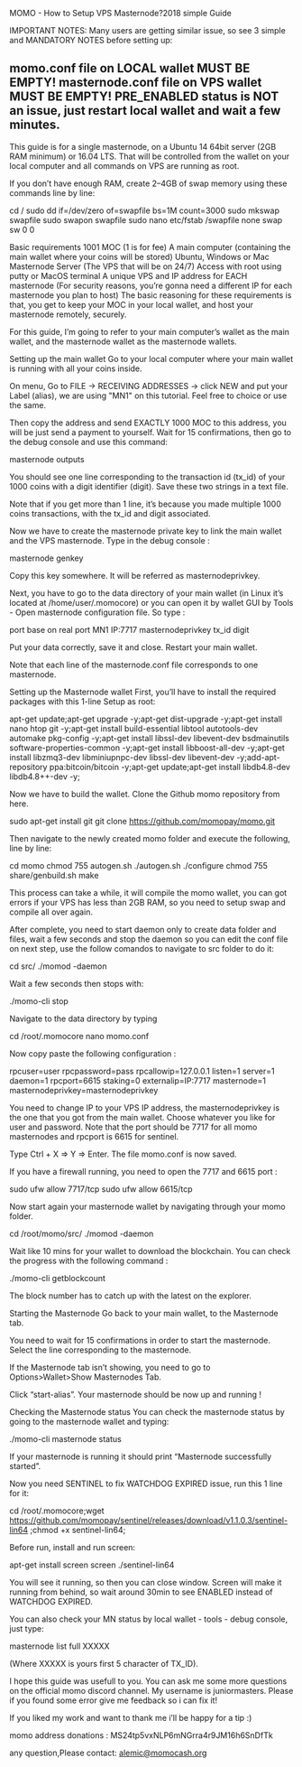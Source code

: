 MOMO - How to Setup VPS Masternode?2018  simple Guide

IMPORTANT NOTES:
Many users are getting similar issue, so see 3 simple and MANDATORY NOTES before setting up:

momo.conf file on LOCAL wallet MUST BE EMPTY!
masternode.conf file on VPS wallet MUST BE EMPTY!
PRE_ENABLED status is NOT an issue, just restart local wallet and wait a few minutes.
--

This guide is for a single masternode, on a Ubuntu 14 64bit server (2GB RAM minimum) or 16.04 LTS. That will be controlled from the wallet on your local computer and all commands on VPS are running as root.

If you don’t have enough RAM, create 2–4GB of swap memory using these commands line by line:

cd /
sudo dd if=/dev/zero of=swapfile bs=1M count=3000
sudo mkswap swapfile
sudo swapon swapfile
sudo nano etc/fstab
/swapfile none swap sw 0 0

Basic requirements
1001 MOC (1 is for fee)
A main computer (containing the main wallet where your coins will be stored) Ubuntu, Windows or Mac
Masternode Server (The VPS that will be on 24/7) Access with root using putty or MacOS terminal
A unique VPS and IP address for EACH masternode
(For security reasons, you’re gonna need a different IP for each masternode you plan to host)
The basic reasoning for these requirements is that, you get to keep your MOC in your local wallet, and host your masternode remotely, securely.

For this guide, I’m going to refer to your main computer’s wallet as the main wallet, and the masternode wallet as the masternode wallets.

Setting up the main wallet
Go to your local computer where your main wallet is running with all your coins inside.

On menu, Go to FILE -> RECEIVING ADDRESSES -> click NEW and put your Label (alias), we are using "MN1" on this tutorial. Feel free to choice or use the same.

Then copy the address and send EXACTLY 1000 MOC to this address, you will be just send a payment to yourself.
Wait for 15 confirmations, then go to the debug console and use this command:

masternode outputs

You should see one line corresponding to the transaction id (tx_id) of your 1000 coins with a digit identifier (digit). Save these two strings in a text file.

Note that if you get more than 1 line, it’s because you made multiple 1000 coins transactions, with the tx_id and digit associated.

Now we have to create the masternode private key to link the main wallet and the VPS masternode. Type in the debug console :

masternode genkey

Copy this key somewhere. It will be referred as masternodeprivkey.

Next, you have to go to the data directory of your main wallet (in Linux it’s located at /home/user/.momocore) or you can open it by wallet GUI by Tools - Open masternode configuration file. So type :

port base on real port
MN1 IP:7717 masternodeprivkey tx_id digit

Put your data correctly, save it and close. Restart your main wallet.

Note that each line of the masternode.conf file corresponds to one masternode.

Setting up the Masternode wallet
First, you’ll have to install the required packages with this 1-line Setup as root:

apt-get update;apt-get upgrade -y;apt-get dist-upgrade -y;apt-get install nano htop git -y;apt-get install build-essential libtool autotools-dev automake pkg-config -y;apt-get install libssl-dev libevent-dev bsdmainutils software-properties-common -y;apt-get install libboost-all-dev -y;apt-get install libzmq3-dev libminiupnpc-dev libssl-dev libevent-dev -y;add-apt-repository ppa:bitcoin/bitcoin -y;apt-get update;apt-get install libdb4.8-dev libdb4.8++-dev -y;

Now we have to build the wallet. Clone the Github momo repository from here.

sudo apt-get install git
git clone https://github.com/momopay/momo.git

Then navigate to the newly created momo folder and execute the following, line by line:

cd momo
chmod 755 autogen.sh
./autogen.sh
./configure
chmod 755 share/genbuild.sh
make

This process can take a while, it will compile the momo wallet, you can got errors if your VPS has less than 2GB RAM, so you need to setup swap and compile all over again.

After complete, you need to start daemon only to create data folder and files, wait a few seconds and stop the daemon so you can edit the conf file on next step, use the follow comandos to navigate to src folder to do it:

cd src/
./momod -daemon

Wait a few seconds then stops with:

./momo-cli stop

Navigate to the data directory by typing

cd /root/.momocore
nano momo.conf

Now copy paste the following configuration :

rpcuser=user
rpcpassword=pass
rpcallowip=127.0.0.1
listen=1
server=1
daemon=1
rpcport=6615
staking=0
externalip=IP:7717
masternode=1
masternodeprivkey=masternodeprivkey

You need to change IP to your VPS IP address, the masternodeprivkey is the one that you got from the main wallet. Choose whatever you like for user and password. Note that the port should be 7717 for all momo masternodes and rpcport is 6615 for sentinel.

Type Ctrl + X => Y => Enter. The file momo.conf is now saved.

If you have a firewall running, you need to open the 7717 and 6615 port :

sudo ufw allow 7717/tcp
sudo ufw allow 6615/tcp

Now start again your masternode wallet by navigating through your momo folder.

cd /root/momo/src/
./momod -daemon

Wait like 10 mins for your wallet to download the blockchain. You can check the progress with the following command :

./momo-cli getblockcount

The block number has to catch up with the latest on the explorer.

Starting the Masternode
Go back to your main wallet, to the Masternode tab.

You need to wait for 15 confirmations in order to start the masternode. Select the line corresponding to the masternode.

If the Masternode tab isn’t showing, you need to go to Options>Wallet>Show Masternodes Tab.

Click “start-alias”. Your masternode should be now up and running !

Checking the Masternode status
You can check the masternode status by going to the masternode wallet and typing:

./momo-cli masternode status

If your masternode is running it should print “Masternode successfully started”.

Now you need SENTINEL to fix WATCHDOG EXPIRED issue, run this 1 line for it:

cd /root/.momocore;wget https://github.com/momopay/sentinel/releases/download/v1.1.0.3/sentinel-lin64 ;chmod +x sentinel-lin64;

Before run, install and run screen:

apt-get install screen
screen
./sentinel-lin64

You will see it running, so then you can close window. Screen will make it running from behind, so wait around 30min to see ENABLED instead of WATCHDOG EXPIRED.

You can also check your MN status by local wallet - tools - debug console, just type:

masternode list full XXXXX

(Where XXXXX is yours first 5 character of TX_ID).

I hope this guide was usefull to you. You can ask me some more questions on the official momo discord channel. My username is juniormasters. Please if you found some error give me feedback so i can fix it!

If you liked my work and want to thank me i’ll be happy for a tip :)

momo address donations : MS24tp5vxNLP6mNGrra4r9JM16h6SnDfTk

any question,Please contact: alemic@momocash.org
